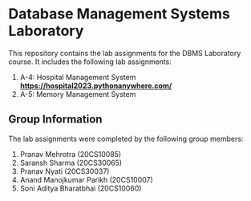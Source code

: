 # Database Management Systems Laboratory
This repository contains the lab assignments for the DBMS Laboratory course. It includes the following lab assignments:

1. A-4: Hospital Management System **https://hospital2023.pythonanywhere.com/**
2. A-5: Memory Management System


## Group Information
The lab assignments were completed by the following group members:
1. Pranav Mehrotra (20CS10085)
2. Saransh Sharma (20CS30065)
3. Pranav Nyati (20CS30037)
4. Anand Manojkumar Parikh (20CS10007)
5. Soni Aditya Bharatbhai (20CS10060)
